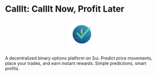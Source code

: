 # CallIt: CallIt Now, Profit Later

<p align="center">
  <img src="./frontend/public/callit_logo.png" alt="CallIt Logo" width="100"/>
</p>

A decentralized binary options platform on Sui. Predict price movements, place your trades, and earn instant rewards. Simple predictions, smart profits.
